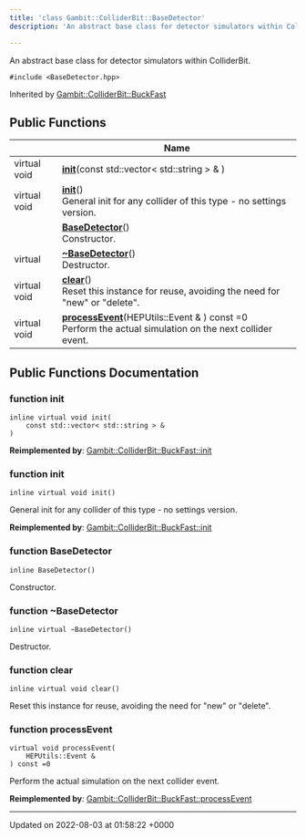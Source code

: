 ```yaml
---
title: 'class Gambit::ColliderBit::BaseDetector'
description: 'An abstract base class for detector simulators within ColliderBit. '

---
```









An abstract base class for detector simulators within ColliderBit. 


`#include <BaseDetector.hpp>`

Inherited by [Gambit::ColliderBit::BuckFast](/documentation/code/main/classes/classgambit_1_1colliderbit_1_1buckfast/)

## Public Functions

|                | Name           |
| -------------- | -------------- |
| virtual void | **[init](/documentation/code/main/classes/classgambit_1_1colliderbit_1_1basedetector/#function-init)**(const std::vector< std::string > & ) |
| virtual void | **[init](/documentation/code/main/classes/classgambit_1_1colliderbit_1_1basedetector/#function-init)**()<br>General init for any collider of this type - no settings version.  |
| | **[BaseDetector](/documentation/code/main/classes/classgambit_1_1colliderbit_1_1basedetector/#function-basedetector)**()<br>Constructor.  |
| virtual | **[~BaseDetector](/documentation/code/main/classes/classgambit_1_1colliderbit_1_1basedetector/#function-~basedetector)**()<br>Destructor.  |
| virtual void | **[clear](/documentation/code/main/classes/classgambit_1_1colliderbit_1_1basedetector/#function-clear)**()<br>Reset this instance for reuse, avoiding the need for "new" or "delete".  |
| virtual void | **[processEvent](/documentation/code/main/classes/classgambit_1_1colliderbit_1_1basedetector/#function-processevent)**(HEPUtils::Event & ) const =0<br>Perform the actual simulation on the next collider event.  |

## Public Functions Documentation

### function init

```
inline virtual void init(
    const std::vector< std::string > & 
)
```


**Reimplemented by**: [Gambit::ColliderBit::BuckFast::init](/documentation/code/main/classes/classgambit_1_1colliderbit_1_1buckfast/#function-init)


### function init

```
inline virtual void init()
```

General init for any collider of this type - no settings version. 

**Reimplemented by**: [Gambit::ColliderBit::BuckFast::init](/documentation/code/main/classes/classgambit_1_1colliderbit_1_1buckfast/#function-init)


### function BaseDetector

```
inline BaseDetector()
```

Constructor. 

### function ~BaseDetector

```
inline virtual ~BaseDetector()
```

Destructor. 

### function clear

```
inline virtual void clear()
```

Reset this instance for reuse, avoiding the need for "new" or "delete". 

### function processEvent

```
virtual void processEvent(
    HEPUtils::Event & 
) const =0
```

Perform the actual simulation on the next collider event. 

**Reimplemented by**: [Gambit::ColliderBit::BuckFast::processEvent](/documentation/code/main/classes/classgambit_1_1colliderbit_1_1buckfast/#function-processevent)


-------------------------------

Updated on 2022-08-03 at 01:58:22 +0000